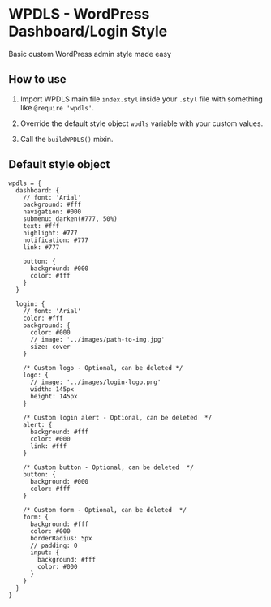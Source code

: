 # WPDLS - WordPress Dashboard/Login Style

Basic custom WordPress admin style made easy

## How to use

1. Import WPDLS main file `index.styl` inside your `.styl` file with something like `@require 'wpdls'`.

2. Override the default style object `wpdls` variable with your custom values.

3. Call the `buildWPDLS()` mixin.

## Default style object
```stylus
wpdls = {
  dashboard: {
    // font: 'Arial'
    background: #fff
    navigation: #000
    submenu: darken(#777, 50%)
    text: #fff
    highlight: #777
    notification: #777
    link: #777

    button: {
      background: #000
      color: #fff
    }
  }

  login: {
    // font: 'Arial'
    color: #fff
    background: {
      color: #000
      // image: '../images/path-to-img.jpg'
      size: cover
    }

    /* Custom logo - Optional, can be deleted */
    logo: {
      // image: '../images/login-logo.png'
      width: 145px
      height: 145px
    }

    /* Custom login alert - Optional, can be deleted  */
    alert: {
      background: #fff
      color: #000
      link: #fff
    }

    /* Custom button - Optional, can be deleted  */
    button: {
      background: #000
      color: #fff
    }

    /* Custom form - Optional, can be deleted  */
    form: {
      background: #fff
      color: #000
      borderRadius: 5px
      // padding: 0
      input: {
        background: #fff
        color: #000
      }
    }
  }
}
```